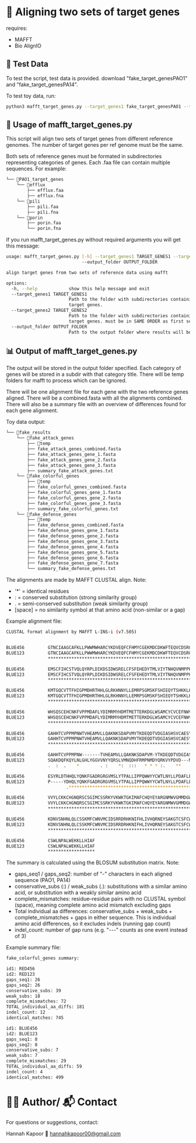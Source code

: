 # 🧬 Aligning two sets of target genes 

requires: 
- MAFFT 
- Bio AlignIO

## 🧫 Test Data

To test the script, test data is provided. 
download "fake_target_genesPAO1" and "fake_target_genesPA14". 

To test toy data, run: 

```bash 
python3 mafft_target_genes.py --target_genes1 fake_target_genesPAO1 --target_genes2 fake_target_genesPA14 --output_folder fake_results

```

## 🧪 Usage of mafft_target_genes.py

This script will align two sets of target genes from different reference genomes. The number of target genes per ref genome must be the same. 

Both sets of reference genes must be formated in subdirectories representing categories of genes. Each .faa file can contain multiple sequences. For example: 

```bash
└── 📁PAO1_target_genes
    └── 📁efflux
        ├── efflux.faa
        ├── efflux.fna
    └── 📁pili
        ├── pili.faa
        ├── pili.fna
    └── 📁porin
        ├── porin.faa
        └── porin.fna

```

If you run mafft_target_genes.py without required arguments you will get this message: 

```bash 
usage: mafft_target_genes.py [-h] --target_genes1 TARGET_GENES1 --target_genes2 TARGET_GENES2
                             --output_folder OUTPUT_FOLDER

align target genes from two sets of reference data using mafft

options:
  -h, --help            show this help message and exit
  --target_genes1 TARGET_GENES1
                        Path to the folder with subdirectories containing .faa files with first set of reference
                        target genes.
  --target_genes2 TARGET_GENES2
                        Path to the folder with subdirectories containing .faa files with second set of reference
                        target genes. must be in SAME ORDER as first set.
  --output_folder OUTPUT_FOLDER
                        Path to the output folder where results will be saved.

```

## 📊 Output of mafft_target_genes.py

The output will be stored in the output folder specified. Each category of genes will be stored in a subdir with that category title. There will be temp folders for mafft to process which can be ignored. 

There will be one alignment file for each gene with the two reference genes aligned. There will be a combined.fasta with all the alignments combined. There will also be a summary file with an overview of differences found for each gene alignment. 

Toy data output: 

```bash 
└── 📁fake_results
    └── 📁fake_attack_genes
        ├── 📁temp
        ├── fake_attack_genes_combined.fasta
        ├── fake_attack_genes_gene_1.fasta
        ├── fake_attack_genes_gene_2.fasta
        ├── fake_attack_genes_gene_3.fasta
        ├── summary_fake_attack_genes.txt
    └── 📁fake_colorful_genes
        ├── 📁temp
        ├── fake_colorful_genes_combined.fasta
        ├── fake_colorful_genes_gene_1.fasta
        ├── fake_colorful_genes_gene_2.fasta
        ├── fake_colorful_genes_gene_3.fasta
        ├── summary_fake_colorful_genes.txt
    └── 📁fake_defense_genes
        ├── 📁temp
        ├── fake_defense_genes_combined.fasta
        ├── fake_defense_genes_gene_1.fasta
        ├── fake_defense_genes_gene_2.fasta
        ├── fake_defense_genes_gene_3.fasta
        ├── fake_defense_genes_gene_4.fasta
        ├── fake_defense_genes_gene_5.fasta
        ├── fake_defense_genes_gene_6.fasta
        ├── fake_defense_genes_gene_7.fasta
        └── summary_fake_defense_genes.txt

```

The alignments are made by MAFFT CLUSTAL align. 
Note: 

- '*' = identical residues
- : = conserved substitution (strong similarity group)
- . = semi-conserved substitution (weak similarity group)
- [space] = no similarity symbol at that amino acid (non-similar or a gap)


Example alignment file: 

```bash 
CLUSTAL format alignment by MAFFT L-INS-i (v7.505)


BLUE456         GTNCIAAGCAFKLLPWWMWHARCYKDVEQFCFHMYCGEKMDCDKWFTEQVCDSRQHKDYP
BLUE123         GTNCIAAGCAFKLLPWWMWHARCYKDVEQFCFHMYCGEKMDCDKWFTEQVCDSRQHKDYP
                ************************************************************

BLUE456         EMSCFIHCSTVQLQYRPLDIKDSIDWSRELCFSFEHEDYTMLVIYTNHQVNMPPHEEMHK
BLUE123         EMSCFIHCSTVQLQYRPLDIKDSIDWSRELCFSFEHEDYTMLVIYTNHQVNMPPHEEMHK
                ************************************************************

BLUE456         KMTGQCVTTFHIGPMDHRTHHLGLRKHNNYLLEMRPSGMSKFSHIEQYTSHKKLHTGKGS
BLUE123         KMTGQCVTTFHIGPMDHRTHHLGLRKHNNYLLEMRPSGMSKFSHIEQYTSHKKLHTGKGS
                ************************************************************

BLUE456         WHSQSCEHCNKFVPPMDAFLYDIMRMYHDMTMETTERKDGLWSAMCYCVCEFNWVTMIYA
BLUE123         WHSQSCEHCNKFVPPMDAFLYDIMRMYHDMTMETTERKDGLWSAMCYCVCEFNWVTMIYA
                ************************************************************

BLUE456         GAHHTCVPPMPNWTVHEAMVLLQAKNKSDAPVMYTKDEQDTVDGIASHSVCAESYRLDTH
BLUE123         GAHHTCVPPMPNWTVHEAMVLLQAKNKSDAPVMYTKDEQDTVDGIASHSVCAESYRLDTH
                ************************************************************

BLUE456         GAHHTCVPPMPNW-------TVHEAMVLLQAKNKSDAPVM-YTKDEQDTVDGIASHSVCA
BLUE123         SQAKDQFKQYLNLGHLYGGVVNYYQRSLVMNQDHFRMPNMDYQRKVYPDVD---MHPECG
                .  :  .    *        . :    *:  :::   * * * :.    **    *. *.

BLUE456         ESYRLDTHHQLYQNKFGADRGRGVMSLYTPALLIPPQWWYYCWTLNYLLPDAFLEHKEID
BLUE123         P-----YDHQLYQNKFGADRGRGVMSLYTPALLIPPQWWYYCWTLNYLLPDAFLEHKEID
                       .****************************************************

BLUE456         VVYLCKKCHGNQRSCSGIMCSSRKYVKWKTGKIMAFCHQYEYARGNMWVGMMDGWDVVEI
BLUE123         VVYLCKKCHGNQRSCSGIMCSSRKYVKWKTGKIMAFCHQYEYARGNMWVGMMDGWDVVEI
                ************************************************************

BLUE456         KDNVSNHNLQLCSSKMFCWNVMCIDSRRDRHKNIFHLIVHQRNEYSAKGTCSFCWHTKAD
BLUE123         KDNVSNHNLQLCSSKMFCWNVMCIDSRRDRHKNIFHLIVHQRNEYSAKGTCSFCWHTKAD
                ************************************************************

BLUE456         CSWLNPALWEKKLLHIAF
BLUE123         CSWLNPALWEKKLLHIAF
                ******************

```

The summary is calculated using the BLOSUM substitution matrix. 
Note: 

- gaps_seq1 / gaps_seq2: number of "-" characters in each aligned sequence (PAO1, PA14)
- conservative_subs (:) / weak_subs (.): substitutions with a similar amino acid, or substitution with a weakly similar amino acid 
- complete_mismatches: residue–residue pairs with no CLUSTAL symbol (space), meaning complete amino acid mismatch excluding gaps
- Total individual aa differences:  conservative_subs + weak_subs + complete_mismatches + gaps in either sequence. This is individual amino acid differences, so it excludes indels (running gap count) 
- indel_count: number of gap runs (e.g. "---" counts as one event instead of 3)


Example summary file: 

```bash 
fake_colorful_genes summary: 

id1: RED456
id2: RED123
gaps_seq1: 26
gaps_seq2: 26
conservative_subs: 39
weak_subs: 18
complete_mismatches: 72
TOTAL_individual_aa_diffs: 181
indel_count: 12
identical_matches: 745

id1: BLUE456
id2: BLUE123
gaps_seq1: 8
gaps_seq2: 8
conservative_subs: 7
weak_subs: 7
complete_mismatches: 29
TOTAL_individual_aa_diffs: 59
indel_count: 4
identical_matches: 499

```

# 🙋‍♀️ Author/ 📬 Contact

For questions or suggestions, contact: 

Hannah Kapoor
📧 hannahkapoor00@gmail.com 